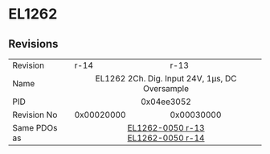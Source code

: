 # EL1262

## Revisions
<table>
<tr>
<td>Revision</td>
<td>r-14</td>
<td>r-13</td>
</tr>
<tr>
<td>Name</td>
<td colspan=2 align="center">EL1262 2Ch. Dig. Input 24V, 1µs, DC Oversample</td>
</tr>
<tr>
<td>PID</td>
<td colspan=2 align="center">0x04ee3052</td>
</tr>
<tr>
<td>Revision No</td>
<td>0x00020000</td>
<td>0x00030000</td>
</tr>
<tr>
<td>Same PDOs as</td>
<td colspan=2 align="center"><a href="EL1262-0050.md">EL1262-0050 r-13</a><br/><a href="EL1262-0050.md">EL1262-0050 r-14</a></td>
</tr>
</table>

